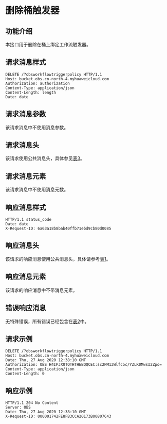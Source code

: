 # 删除桶触发器<a name="obs_04_0137"></a>

## 功能介绍<a name="section583694617498"></a>

本接口用于删除在桶上绑定工作流触发器。

## 请求消息样式<a name="section86252184136"></a>

```
DELETE /?obsworkflowtriggerpolicy HTTP/1.1
Host: bucket.obs.cn-north-4.myhuaweicloud.com 
Authorization: authorization
Content-Type: application/json
Content-Length: length
Date: date
```

## 请求消息参数<a name="section05361254193011"></a>

该请求消息中不使用消息参数。

## 请求消息头<a name="section7175102051414"></a>

该请求使用公共消息头，具体参见[表3](构造请求.md#table25197309)。

## 请求消息元素<a name="section1980614319141"></a>

该请求消息中不使用消息元数。

## 响应消息样式<a name="section38187379142"></a>

```
HTTP/1.1 status_code 
Date: date 
X-Request-ID: 6a63a18b8bab40ffb71ebd9cb80d0085
```

## 响应消息头<a name="section1194214424145"></a>

该请求的响应消息使用公共消息头，具体请参考[表1](返回结果.md#d0e686)。

## 响应消息元素<a name="section1256654620143"></a>

该请求的响应消息中不带消息元素。

## 错误响应消息<a name="section1897885119148"></a>

无特殊错误，所有错误已经包含在[表2](错误码.md#d0e843)中。

## 请求示例<a name="section65137563146"></a>

```
DELETE /?obsworkflowtriggerpolicy HTTP/1.1
Host: bucket.obs.cn-north-4.myhuaweicloud.com 
Date: Thu, 27 Aug 2020 12:38:10 GMT
Authorization: OBS H4IPJX0TQTHTHEBQQCEC:sc2PM13Wlfcoc/YZLK0MwsI2Zpo=
Content-Type: application/json
Content-Length: 0
```

## 响应示例<a name="section16638145512305"></a>

```
HTTP/1.1 204 No Content
Server: OBS
Date: Thu, 27 Aug 2020 12:38:10 GMT
X-Request-ID: 000001742FE8FB3CCA20173B00807C43
```

